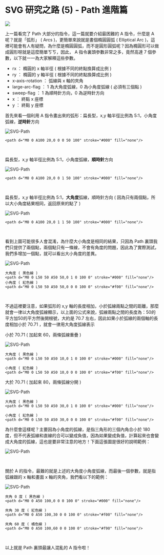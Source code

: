 # SVG 研究之路 (5) - Path 進階篇 

![](/img/articles/201406/svg-05-path-2.jpg#preview-img)

上一篇看完了 Path 大部分的指令，這一篇就要介紹最困難的 A 指令，什麼是 A 呢？就是「弧形」 ( Arcs )，更簡單來說就是畫個橢圓圓弧 ( Elliptical Arc )，這裡可能會有人有疑問，為什麼是橢圓圓弧，而不是圓形圓弧呢？因為橢圓形可以做成圓形呀就是這麼簡單ㄎㄎ，因此， A 指令裏頭參數非常之多，竟然高達 7 個參數，以下就一一為大家解釋這些參數。

- rx ： 橢圓的 x 軸半徑 ( 根據不同的終點換算成比例 )
- ry ： 橢圓的 y 軸半徑 ( 根據不同的終點換算成比例 )
- x-axis-rotation ： 弧線與 x 軸的夾角
- large-arc-flag ： 1 為大角度弧線，0 為小角度弧線 ( 必須有三個點 )
- sweep-flag ： 1 為順時針方向，0 為逆時針方向
- x ： 終點 x 座標
- y ： 終點 y 座標

首先來看一個利用 A 指令畫出來的弧形：扁長型，x,y 軸半徑比例為 5:1，小角度弧線，**逆時針**方向  

![SVG-Path](/img/articles/201406/20140612_1_02.png)  

	<path d="M0 0 A100 20,0 0 0 50 100" stroke="#000" fill="none"/>

<br/>

扁長型，x,y 軸半徑比例為 5:1，小角度弧線，**順時針**方向  

![SVG-Path](/img/articles/201406/20140612_1_03.png)  

	<path d="M0 0 A100 20,0 0 1 50 100" stroke="#000" fill="none"/>

<br/>

扁長型，x,y 軸半徑比例為 5:1，**大角度**弧線，順時針方向 ( 因為只有兩個點，所以大小角度結果相同，返回原來的點了 ) 

![SVG-Path](/img/articles/201406/20140612_1_03.png) 

	<path d="M0 0 A100 20,0 1 1 50 100" stroke="#000" fill="none"/>

<br/>

看到上圖可能很多人會混淆，為什麼大小角度是相同的結果，只因為 Path 裏頭我們只提供了兩個點，兩個點只有一條線，不會有角度的問題，因此為了實際測試，我們多增加一個點，就可以看出大小角度的差異。  

![SVG-Path](/img/articles/201406/20140612_1_04.png) 

	大角度 ( 黑色線 )
	<path d="M0 0 L50 50 A50 50,0 1 0 100 0" stroke="#000" fill="none"/>
	小角度 ( 紅色線 )
	<path d="M0 0 L50 50 A50 50,0 0 0 100 0" stroke="#f00" fill="none"/>

<br/>

不過這裡要注意，如果弧形的 x,y 軸的長度相加，小於弧線兩點之間的距離，那麼就會一律以大角度弧線顯示，以上面的公式來說，弧線兩點之間的長度為：50的平方加50的平方然後開根號，大約是 70.7 左右，因此如果小於弧線的兩個軸的長度相加小於 70.71 ，就會一律用大角度弧線表示

小於 70.71 ( 加起來 60，兩條弧線重疊 )  

![SVG-Path](/img/articles/201406/20140612_1_05.png) 

	大角度 ( 黑色線 )
	<path d="M0 0 L50 50 A50 10,0 1 0 100 0" stroke="#000" fill="none"/>

	小角度 ( 紅色線 )
	<path d="M0 0 L50 50 A50 10,0 0 0 100 0" stroke="#f00" fill="none"/>

大於 70.71 ( 加起來 80，兩條弧線分開 )  

![SVG-Path](/img/articles/201406/20140612_1_06.png) 

	大角度 ( 黑色線 )
	<path d="M0 0 L50 50 A50 30,0 1 0 100 0" stroke="#000" fill="none"/>

	小角度 ( 紅色線 )
	<path d="M0 0 L50 50 A50 30,0 0 0 100 0" stroke="#f00" fill="none"/>

為什麼會這樣呢？主要因為小角度的弧線，是指三角形的三個內角合小於 180 度，但不代表弧線和直線的合可以變成負值，因為如果變成負值，計算起來也會變成大角度的弧線，這也是要非常注意的地方！下面這張圖是很好的說明範例：  

![SVG-Path](/img/articles/201406/20140612_1_07.png) 

<br/>

關於 A 的指令，最難的就是上述的大角度小角度弧線，而最後一個參數，就是指弧線跟的 x 軸和畫面 x 軸的夾角，我們看以下的範例：  

![SVG-Path](/img/articles/201406/20140612_1_08.png) 

	夾角 0 度 ( 黑色線 )
	<path d="M0 0 A50 100,0 0 0 100 0" stroke="#000" fill="none"/>

	夾角 30 度 ( 紅色線 )
	<path d="M0 0 A50 100,30 0 0 100 0" stroke="#f00" fill="none"/>

	夾角 60 度 ( 橘色線 )
	<path d="M0 0 A50 100,60 0 0 100 0" stroke="#f90" fill="none"/>

<br/>

以上就是 Path 裏頭最讓人混亂的 A 指令啦！
